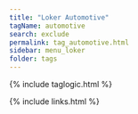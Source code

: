 ```yaml
---
title: "Loker Automotive"
tagName: automotive
search: exclude
permalink: tag_automotive.html
sidebar: menu_loker
folder: tags
---
```

{% include taglogic.html %}

{% include links.html %}
